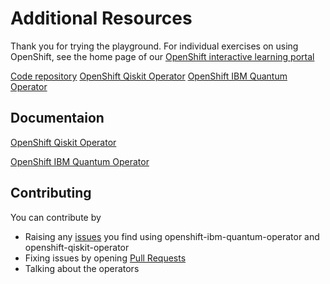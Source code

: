# Additional Resources

Thank you for trying the playground. For individual exercises on using OpenShift, see the home page of our [OpenShift interactive learning portal](https://learn.openshift.com)

[Code repository](https://github.com/qiskit-community/openshift-quantum-operators)
[OpenShift Qiskit Operator](https://operatorhub.io/operator/openshift-qiskit-operator)
[OpenShift IBM Quantum Operator](https://operatorhub.io/operator/ibm-quantum-operator)

## Documentaion

[OpenShift Qiskit Operator](https://github.com/qiskit-community/openshift-quantum-operators/tree/master/operators-examples/openshift-qiskit-operator)

[OpenShift IBM Quantum Operator](https://github.com/qiskit-community/openshift-quantum-operators/tree/master/operators-examples/openshift-ibm-quantum-operator)

## Contributing

You can contribute by

* Raising any [issues](https://github.com/qiskit-community/openshift-quantum-operators/issues) you find using openshift-ibm-quantum-operator and openshift-qiskit-operator
* Fixing issues by opening [Pull Requests](https://github.com/qiskit-community/openshift-quantum-operators/pulls)
* Talking about the operators
